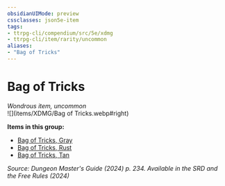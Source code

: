```yaml
---
obsidianUIMode: preview
cssclasses: json5e-item
tags:
- ttrpg-cli/compendium/src/5e/xdmg
- ttrpg-cli/item/rarity/uncommon
aliases: 
- "Bag of Tricks"
---
```

# Bag of Tricks
*Wondrous item, uncommon*  
![](items/XDMG/Bag of Tricks.webp#right)


**Items in this group:**

- [Bag of Tricks, Gray](/3-Mechanics/CLI/items/bag-of-tricks-gray-xdmg.md)
- [Bag of Tricks, Rust](/3-Mechanics/CLI/items/bag-of-tricks-rust-xdmg.md)
- [Bag of Tricks, Tan](/3-Mechanics/CLI/items/bag-of-tricks-tan-xdmg.md)

*Source: Dungeon Master's Guide (2024) p. 234. Available in the <span title='Systems Reference Document (5.2)'>SRD</span> and the Free Rules (2024)*